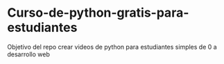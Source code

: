 # Curso-de-python-gratis-para-estudiantes
Objetivo del repo crear videos de python para estudiantes simples de 0 a desarrollo web
